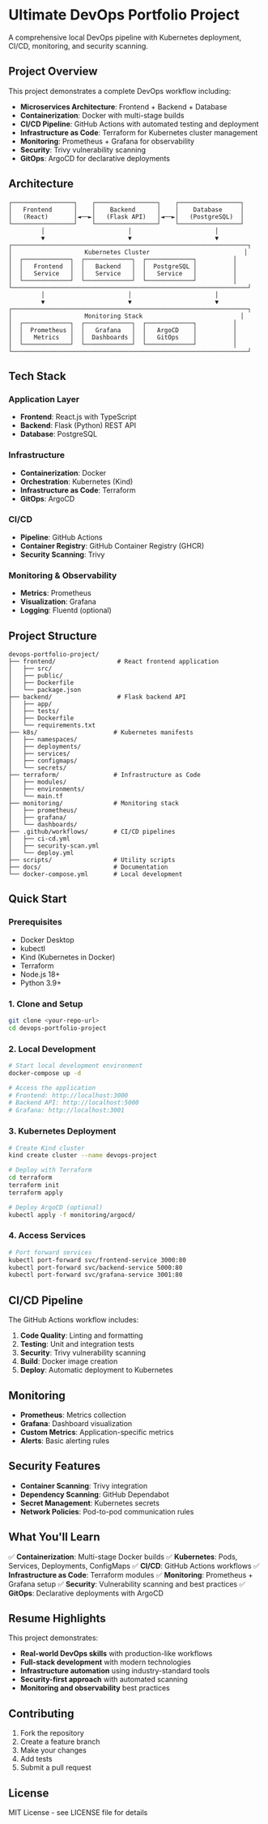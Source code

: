 # Ultimate DevOps Portfolio Project

A comprehensive local DevOps pipeline with Kubernetes deployment, CI/CD, monitoring, and security scanning.

## Project Overview

This project demonstrates a complete DevOps workflow including:
- **Microservices Architecture**: Frontend + Backend + Database
- **Containerization**: Docker with multi-stage builds
- **CI/CD Pipeline**: GitHub Actions with automated testing and deployment
- **Infrastructure as Code**: Terraform for Kubernetes cluster management
- **Monitoring**: Prometheus + Grafana for observability
- **Security**: Trivy vulnerability scanning
- **GitOps**: ArgoCD for declarative deployments

## Architecture

```
┌─────────────────┐    ┌─────────────────┐    ┌─────────────────┐
│   Frontend      │    │    Backend      │    │    Database     │
│   (React)       │◄──►│   (Flask API)   │◄──►│   (PostgreSQL)  │
└─────────────────┘    └─────────────────┘    └─────────────────┘
         │                       │                       │
         ▼                       ▼                       ▼
┌─────────────────────────────────────────────────────────────────┐
│                    Kubernetes Cluster                          │
│  ┌─────────────┐  ┌─────────────┐  ┌─────────────┐          │
│  │   Frontend  │  │   Backend   │  │  PostgreSQL │          │
│  │   Service   │  │   Service   │  │   Service   │          │
│  └─────────────┘  └─────────────┘  └─────────────┘          │
└─────────────────────────────────────────────────────────────────┘
         │                       │                       │
         ▼                       ▼                       ▼
┌─────────────────────────────────────────────────────────────────┐
│                    Monitoring Stack                           │
│  ┌─────────────┐  ┌─────────────┐  ┌─────────────┐          │
│  │  Prometheus │  │   Grafana   │  │   ArgoCD    │          │
│  │   Metrics   │  │  Dashboards │  │   GitOps    │          │
│  └─────────────┘  └─────────────┘  └─────────────┘          │
└─────────────────────────────────────────────────────────────────┘
```

## Tech Stack

### Application Layer
- **Frontend**: React.js with TypeScript
- **Backend**: Flask (Python) REST API
- **Database**: PostgreSQL

### Infrastructure
- **Containerization**: Docker
- **Orchestration**: Kubernetes (Kind)
- **Infrastructure as Code**: Terraform
- **GitOps**: ArgoCD

### CI/CD
- **Pipeline**: GitHub Actions
- **Container Registry**: GitHub Container Registry (GHCR)
- **Security Scanning**: Trivy

### Monitoring & Observability
- **Metrics**: Prometheus
- **Visualization**: Grafana
- **Logging**: Fluentd (optional)

## Project Structure

```
devops-portfolio-project/
├── frontend/                 # React frontend application
│   ├── src/
│   ├── public/
│   ├── Dockerfile
│   └── package.json
├── backend/                  # Flask backend API
│   ├── app/
│   ├── tests/
│   ├── Dockerfile
│   └── requirements.txt
├── k8s/                     # Kubernetes manifests
│   ├── namespaces/
│   ├── deployments/
│   ├── services/
│   ├── configmaps/
│   └── secrets/
├── terraform/               # Infrastructure as Code
│   ├── modules/
│   ├── environments/
│   └── main.tf
├── monitoring/              # Monitoring stack
│   ├── prometheus/
│   ├── grafana/
│   └── dashboards/
├── .github/workflows/       # CI/CD pipelines
│   ├── ci-cd.yml
│   ├── security-scan.yml
│   └── deploy.yml
├── scripts/                 # Utility scripts
├── docs/                    # Documentation
└── docker-compose.yml       # Local development
```

## Quick Start

### Prerequisites
- Docker Desktop
- kubectl
- Kind (Kubernetes in Docker)
- Terraform
- Node.js 18+
- Python 3.9+

### 1. Clone and Setup
```bash
git clone <your-repo-url>
cd devops-portfolio-project
```

### 2. Local Development
```bash
# Start local development environment
docker-compose up -d

# Access the application
# Frontend: http://localhost:3000
# Backend API: http://localhost:5000
# Grafana: http://localhost:3001
```

### 3. Kubernetes Deployment
```bash
# Create Kind cluster
kind create cluster --name devops-project

# Deploy with Terraform
cd terraform
terraform init
terraform apply

# Deploy ArgoCD (optional)
kubectl apply -f monitoring/argocd/
```

### 4. Access Services
```bash
# Port forward services
kubectl port-forward svc/frontend-service 3000:80
kubectl port-forward svc/backend-service 5000:80
kubectl port-forward svc/grafana-service 3001:80
```

## CI/CD Pipeline

The GitHub Actions workflow includes:
1. **Code Quality**: Linting and formatting
2. **Testing**: Unit and integration tests
3. **Security**: Trivy vulnerability scanning
4. **Build**: Docker image creation
5. **Deploy**: Automatic deployment to Kubernetes

## Monitoring

- **Prometheus**: Metrics collection
- **Grafana**: Dashboard visualization
- **Custom Metrics**: Application-specific metrics
- **Alerts**: Basic alerting rules

## Security Features

- **Container Scanning**: Trivy integration
- **Dependency Scanning**: GitHub Dependabot
- **Secret Management**: Kubernetes secrets
- **Network Policies**: Pod-to-pod communication rules

## What You'll Learn

✅ **Containerization**: Multi-stage Docker builds
✅ **Kubernetes**: Pods, Services, Deployments, ConfigMaps
✅ **CI/CD**: GitHub Actions workflows
✅ **Infrastructure as Code**: Terraform modules
✅ **Monitoring**: Prometheus + Grafana setup
✅ **Security**: Vulnerability scanning and best practices
✅ **GitOps**: Declarative deployments with ArgoCD

## Resume Highlights

This project demonstrates:
- **Real-world DevOps skills** with production-like workflows
- **Full-stack development** with modern technologies
- **Infrastructure automation** using industry-standard tools
- **Security-first approach** with automated scanning
- **Monitoring and observability** best practices

## Contributing

1. Fork the repository
2. Create a feature branch
3. Make your changes
4. Add tests
5. Submit a pull request

## License

MIT License - see LICENSE file for details